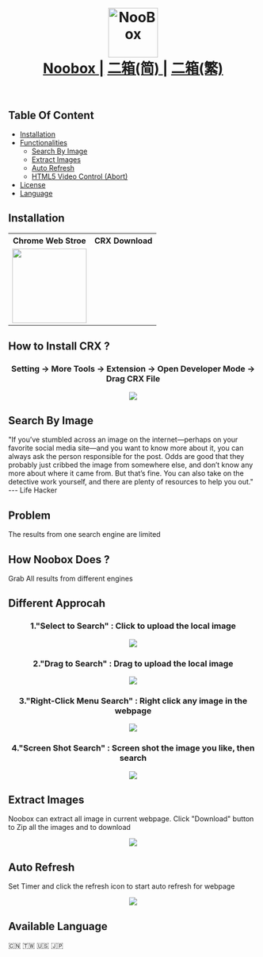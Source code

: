 
<h1 align="center">
  <br>
  <a href="https://chrome.google.com/webstore/detail/noobox-search-by-image/kidibbfcblfbbafhnlanccjjdehoahep"><img src="https://user-images.githubusercontent.com/12090689/45327137-5daeff80-b524-11e8-8398-36ee837c54e7.png" alt="NooBox" width="100"></a>
  <br>
  <a href="https://github.com/AInoob/NooBox">Noobox |</a>
  <a href="https://github.com/AInoob/NooBox/tree/master/README_zh-cn">二箱(简) |</a>
  <a href="https://github.com/AInoob/NooBox/tree/master/README_zh-tw">二箱(繁)</a>
  <br>
  <br>
</h1>

## Table Of Content
* [Installation](#installation)
* [Functionalities](#search-by-image)
  * [Search By Image](#search-by-image)
  * [Extract Images](#extract-images)
  * [Auto Refresh](#auto-refresh)
  * [HTML5 Video Control (Abort)](#abort)
* [License](#license)
* [Language](#available-language)

## Installation
<div align = "center">
  <table  align = "center">
    <tr>
      <th>Chrome Web Stroe</th>
      <th>CRX Download</th>
    </tr>
    <tr>
      <td><a href= "https://chrome.google.com/webstore/detail/noobox-search-by-image/kidibbfcblfbbafhnlanccjjdehoahep"><img src = "https://user-images.githubusercontent.com/12090689/45331133-0f572c00-b537-11e8-962f-fc777c6bb9b5.png" width = "150px"></a></td>
    </tr>
  </table>
</div>

## How to Install CRX ?
<h3 align = "center"> Setting -> More Tools -> Extension -> Open Developer Mode -> Drag CRX File</h3>
<p align="center">
<img src="https://user-images.githubusercontent.com/12090689/45597429-49db2180-b99a-11e8-916c-fba450c5cfe1.gif"/>
</p>

## Search By Image
"If you’ve stumbled across an image on the internet—perhaps on your favorite social media site—and you want to know more about it, you can always ask the person responsible for the post. Odds are good that they probably just cribbed the image from somewhere else, and don’t know any more about where it came from. But that’s fine. You can also take on the detective work yourself, and there are plenty of resources to help you out." --- Life Hacker

## Problem
The results from one search engine are limited

## How Noobox Does ?
Grab All results from different engines 

## Different Approcah
<h3 align = "center"> 1."Select to Search" : Click to upload the local image</h3>
<p align="center">
<img src="https://user-images.githubusercontent.com/12090689/45771176-65506180-bc12-11e8-8174-b7b57fd4a4f0.gif"/>
</p>

<h3 align = "center">2."Drag to Search" : Drag to upload the local image</h3>
<p align="center">
<img src="https://user-images.githubusercontent.com/12090689/45771200-78fbc800-bc12-11e8-8fd9-55c5f4a1c04e.gif"/>
</p>

<h3 align = "center">3."Right-Click Menu Search" : Right click any image in the webpage</h3>
<p align="center">
<img src="https://user-images.githubusercontent.com/12090689/45771196-75684100-bc12-11e8-858b-76dcf7aad277.gif"/>
</p>

<h3 align = "center">4."Screen Shot Search" : Screen shot the image you like, then search</h3>
<p align="center">
<img src="https://user-images.githubusercontent.com/12090689/45772446-bf9ef180-bc15-11e8-8ca7-79951983a964.gif"/>
</p>

## Extract Images
Noobox can extract all image in current webpage. Click "Download" button to Zip all the images and to download

<p align="center">
<img src="https://user-images.githubusercontent.com/12090689/50039170-56076700-fffb-11e8-9ee0-81a5ab02a1ca.png"/>
</p>

## Auto Refresh
Set Timer and click the refresh icon to start auto refresh for webpage

<p align="center">
<img src="https://user-images.githubusercontent.com/12090689/50039172-59025780-fffb-11e8-8aba-f5d41307e5d7.png"/>
</p>

## Available Language
 🇨🇳 🇹🇼 :us: :jp:


